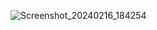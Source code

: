
![Screenshot_20240216_184254](https://github.com/prachimanani01/COUNTRY/assets/144036679/92ba6a43-ecf8-4c19-8da4-8960d4b87736)
